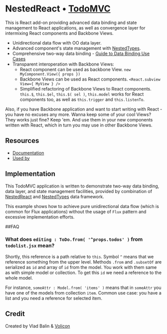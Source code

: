 # NestedReact • [TodoMVC](http://todomvc.com)

This is React add-on providing advanced data binding and state management to React applications, as well as convergence layer for intermixing React components and Backbone Views. 

- Unidirectional data flow with OO data layer.
- Advanced component's state management with [NestedTypes](https://github.com/Volicon/backbone.nestedTypes).
- Comprehensive two-way data binding - [Guide to Data Binding Use Cases](/example/databinding.md)
- Transparent interoperation with Backbone Views:
	- React component can be used as backbone View. `new MyComponent.View({ props })`
	- Backbone Views can be used as React components. `<React.subview View={ MyView } />`
	- Simplified refactoring of Backbone Views to React components. `this.$`, `this.$el`, `this.$( sel )`, `this.model` works for React components too, as well as `this.trigger` and `this.listenTo`.

Also, if you have Backbone application and want to start writing with React - you have no excuses any more.
Wanna keep some of your cool Views? They works just fine? Keep 'em. 
And use them in your new components written with React, which in turn you may use in other Backbone Views.

## Resources

- [Documentation](https://github.com/Volicon/NestedReact)
- [Used by](http://www.volicon.com/)

## Implementation

This TodoMVC application is written to demonstrate two-way data binding, data layer, and state management facilities,
provided by combination of [NestedReact](https://github.com/Volicon/NestedReact) and 
[NestedTypes](https://github.com/Volicon/NestedTypes) data framework.

This example shows how to achieve pure unidirectional data flow (which is common for Flux applications)
without the usage of `Flux` pattern and excessive implementation efforts.

##FAQ
### What does `editing : ToDo.from( '^props.todos' )` from `todolist.jsx` mean?
Shortly, this reference is a path relative to `this`. Symbol `^` means that we reference something from the upper level. Methods `.from` and `.subsetOf` are serialized as `id` and array of `id` from the model. You work with them same as with simple model or collection. To get this `id` we need a reference to the whole model. 

For instance, `someAttr : Model.from( 'items' )` means that in `someAttr` you have one of the models from collection `item`. Common use case: you have a list and you need a reference for selected item. 

## Credit

Created by Vlad Balin & [Volicon](http://www.volicon.com/)
